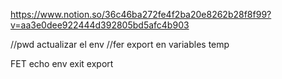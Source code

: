https://www.notion.so/36c46ba272fe4f2ba20e8262b28f8f99?v=aa3e0dee922444d392805bd5afc4b903

//pwd actualizar el env
//fer export en variables temp

FET
echo
env
exit
export
